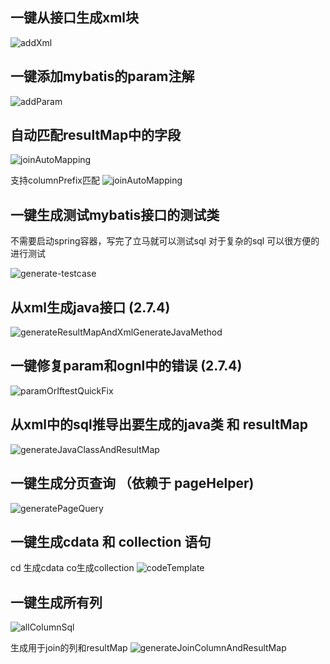 ## 一键从接口生成xml块
![addXml](https://raw.githubusercontent.com/gejun123456/MyBatisCodeHelper-Pro/master/screenshots/generateXmlFromMapper.gif)

## 一键添加mybatis的param注解
![addParam](https://raw.githubusercontent.com/gejun123456/MyBatisCodeHelper-Pro/master/screenshots/addParamForOneClick.gif)

## 自动匹配resultMap中的字段
![joinAutoMapping](https://raw.githubusercontent.com/gejun123456/MyBatisCodeHelper-Pro/master/screenshots/joinAutoMapping.gif)

支持columnPrefix匹配
![joinAutoMapping](https://raw.githubusercontent.com/gejun123456/MyBatisCodeHelper-Pro/master/screenshots/joinAutoMapping.gif)

## 一键生成测试mybatis接口的测试类 

不需要启动spring容器，写完了立马就可以测试sql  对于复杂的sql 可以很方便的进行测试 

![generate-testcase](https://raw.githubusercontent.com/gejun123456/MyBatisCodeHelper-Pro/master/screenshots/generateTestCaseByClick.gif)

## 从xml生成java接口 (2.7.4)
![generateResultMapAndXmlGenerateJavaMethod](https://raw.githubusercontent.com/gejun123456/MyBatisCodeHelper-Pro/master/screenshots/generateResultMapAndXmlGenerateJavaMethod.gif)

## 一键修复param和ognl中的错误 (2.7.4)
![paramOrIftestQuickFix](https://raw.githubusercontent.com/gejun123456/MyBatisCodeHelper-Pro/master/screenshots/paramOrIftestQuickFix.gif)


## 从xml中的sql推导出要生成的java类 和 resultMap 

![generateJavaClassAndResultMap](https://raw.githubusercontent.com/gejun123456/MyBatisCodeHelper-Pro/master/screenshots/generateJavaClassAndResultMap.gif)


## 一键生成分页查询 （依赖于 pageHelper)

![generatePageQuery](https://raw.githubusercontent.com/gejun123456/MyBatisCodeHelper-Pro/master/screenshots/generatePageQuery.gif)


## 一键生成cdata 和 collection 语句

cd 生成cdata co生成collection 
![codeTemplate](https://raw.githubusercontent.com/gejun123456/MyBatisCodeHelper-Pro/master/screenshots/codeTemplate.gif)

## 一键生成所有列 
![allColumnSql](https://raw.githubusercontent.com/gejun123456/MyBatisCodeHelper-Pro/master/screenshots/allColumnSql.gif)

生成用于join的列和resultMap
![generateJoinColumnAndResultMap](https://raw.githubusercontent.com/gejun123456/MyBatisCodeHelper-Pro/master/screenshots/generateJoinColumnAndResultMap.gif)



